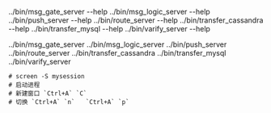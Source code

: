 ../bin/msg_gate_server --help
../bin/msg_logic_server --help
../bin/push_server --help
../bin/route_server --help
../bin/transfer_cassandra --help
../bin/transfer_mysql --help
../bin/varify_server --help

../bin/msg_gate_server
../bin/msg_logic_server
../bin/push_server
../bin/route_server
../bin/transfer_cassandra
../bin/transfer_mysql
../bin/varify_server

```
# screen -S mysession
# 启动进程
# 新建窗口 `Ctrl+A` `C`
# 切换 `Ctrl+A` `n`   `Ctrl+A` `p`
```
